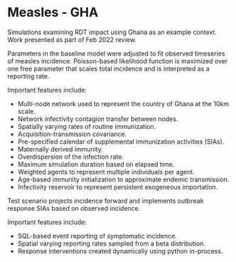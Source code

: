 # Measles - GHA

Simulations examining RDT impact using Ghana as an example context. Work presented as part of Feb 2022 review.

Parameters in the baseline model were adjusted to fit observed timeseries of measles incidence. Poisson-based likelihood function is maximized over one free parameter that scales total incidence and is interpreted as a reporting rate.

Important features include:

- Multi-node network used to represent the country of Ghana at the 10km scale.
- Network infectivity contagion transfer between nodes.
- Spatially varying rates of routine immunization.
- Acquisition-transmission covariance.
- Pre-specified calendar of supplemental immunization activities (SIAs).
- Maternally derived immunity.
- Overdispersion of the infection rate.
- Maximum simulation duration based on elapsed time.
- Weighted agents to represent multiple individuals per agent.
- Age-based immunity initialization to approximate endemic transmission.
- Infectivity reservoir to represent persistent exogeneous importation.

Test scenario projects incidence forward and implements outbreak response SIAs based on observed incidence.

Important features include:

- SQL-based event reporting of symptomatic incidence.
- Spatial varying reporting rates sampled from a beta distribution.
- Response interventions created dynamically using python in-process.
